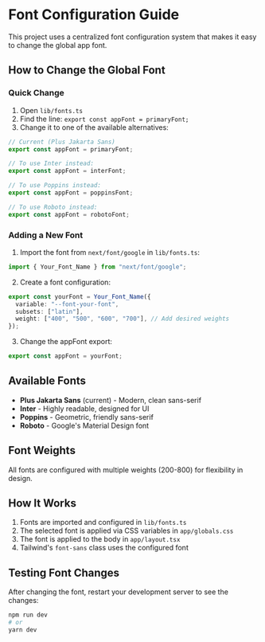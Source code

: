 # Font Configuration Guide

This project uses a centralized font configuration system that makes it easy to change the global app font.

## How to Change the Global Font

### Quick Change
1. Open `lib/fonts.ts`
2. Find the line: `export const appFont = primaryFont;`
3. Change it to one of the available alternatives:

```typescript
// Current (Plus Jakarta Sans)
export const appFont = primaryFont;

// To use Inter instead:
export const appFont = interFont;

// To use Poppins instead:
export const appFont = poppinsFont;

// To use Roboto instead:
export const appFont = robotoFont;
```

### Adding a New Font

1. Import the font from `next/font/google` in `lib/fonts.ts`:
```typescript
import { Your_Font_Name } from "next/font/google";
```

2. Create a font configuration:
```typescript
export const yourFont = Your_Font_Name({
  variable: "--font-your-font",
  subsets: ["latin"],
  weight: ["400", "500", "600", "700"], // Add desired weights
});
```

3. Change the appFont export:
```typescript
export const appFont = yourFont;
```

## Available Fonts

- **Plus Jakarta Sans** (current) - Modern, clean sans-serif
- **Inter** - Highly readable, designed for UI
- **Poppins** - Geometric, friendly sans-serif
- **Roboto** - Google's Material Design font

## Font Weights

All fonts are configured with multiple weights (200-800) for flexibility in design.

## How It Works

1. Fonts are imported and configured in `lib/fonts.ts`
2. The selected font is applied via CSS variables in `app/globals.css`
3. The font is applied to the body in `app/layout.tsx`
4. Tailwind's `font-sans` class uses the configured font

## Testing Font Changes

After changing the font, restart your development server to see the changes:

```bash
npm run dev
# or
yarn dev
```
